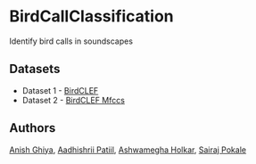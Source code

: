 # BirdCallClassification
Identify bird calls in soundscapes

## Datasets
  - Dataset 1 - [BirdCLEF](https://www.kaggle.com/competitions/birdclef-2023/data)
  - Dataset 2 - [BirdCLEF Mfccs](https://www.kaggle.com/datasets/akshatpathak/bird-clef-mfccs)

## Authors
[Anish Ghiya](https://github.com/anishsghiya), 
[Aadhishrii Patiil](https://github.com/aadhishrii), 
[Ashwamegha Holkar](https://github.com/ashunitinholkar), 
[Sairaj Pokale](https://github.com/Sairaj-Pokale)
